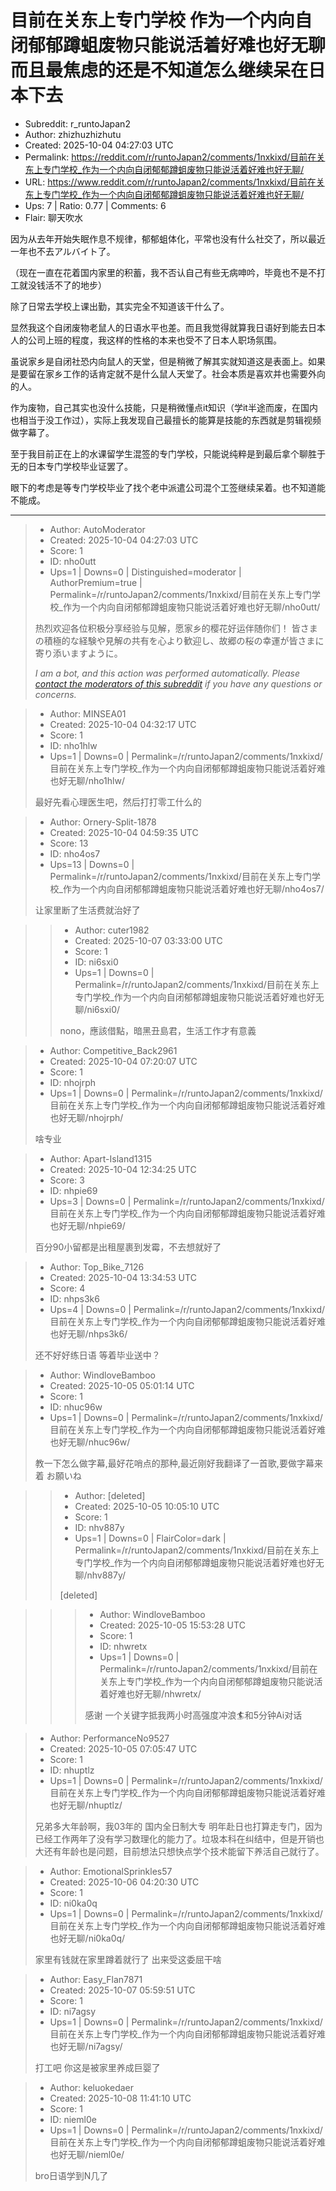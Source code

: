 # 目前在关东上专门学校 作为一个内向自闭郁郁蹲蛆废物只能说活着好难也好无聊 而且最焦虑的还是不知道怎么继续呆在日本下去

- Subreddit: r_runtoJapan2
- Author: zhizhuzhizhutu
- Created: 2025-10-04 04:27:03 UTC
- Permalink: https://reddit.com/r/runtoJapan2/comments/1nxkixd/目前在关东上专门学校_作为一个内向自闭郁郁蹲蛆废物只能说活着好难也好无聊/
- URL: https://www.reddit.com/r/runtoJapan2/comments/1nxkixd/目前在关东上专门学校_作为一个内向自闭郁郁蹲蛆废物只能说活着好难也好无聊/
- Ups: 7 | Ratio: 0.77 | Comments: 6
- Flair: 聊天吹水


因为从去年开始失眠作息不规律，郁郁蛆体化，平常也没有什么社交了，所以最近一年也不去アルバイト了。

（现在一直在花着国内家里的积蓄，我不否认自己有些无病呻吟，毕竟也不是不打工就没钱活不了的地步）

除了日常去学校上课出勤，其实完全不知道该干什么了。

显然我这个自闭废物老鼠人的日语水平也差。而且我觉得就算我日语好到能去日本人的公司上班的程度，我这样的性格的本来也受不了日本人职场氛围。

虽说家乡是自闭社恐内向鼠人的天堂，但是稍微了解其实就知道这是表面上。如果是要留在家乡工作的话肯定就不是什么鼠人天堂了。社会本质是喜欢并也需要外向的人。

作为废物，自己其实也没什么技能，只是稍微懂点it知识（学it半途而废，在国内也相当于没工作过），实际上我发现自己最擅长的能算是技能的东西就是剪辑视频做字幕了。

至于我目前正在上的水课留学生混签的专门学校，只能说纯粹是到最后拿个聊胜于无的日本专门学校毕业证罢了。

眼下的考虑是等专门学校毕业了找个老中派遣公司混个工签继续呆着。也不知道能不能成。


---

> - Author: AutoModerator
> - Created: 2025-10-04 04:27:03 UTC
> - Score: 1
> - ID: nho0utt
> - Ups=1 | Downs=0 | Distinguished=moderator | AuthorPremium=true | Permalink=/r/runtoJapan2/comments/1nxkixd/目前在关东上专门学校_作为一个内向自闭郁郁蹲蛆废物只能说活着好难也好无聊/nho0utt/
>
> 热烈欢迎各位积极分享经验与见解，愿家乡的樱花好运伴随你们！
> 皆さまの積極的な経験や見解の共有を心より歓迎し、故郷の桜の幸運が皆さまに寄り添いますように。
> 
> *I am a bot, and this action was performed automatically. Please [contact the moderators of this subreddit](/message/compose/?to=/r/runtoJapan2) if you have any questions or concerns.*

> - Author: MINSEA01
> - Created: 2025-10-04 04:32:17 UTC
> - Score: 1
> - ID: nho1hlw
> - Ups=1 | Downs=0 | Permalink=/r/runtoJapan2/comments/1nxkixd/目前在关东上专门学校_作为一个内向自闭郁郁蹲蛆废物只能说活着好难也好无聊/nho1hlw/
>
> 最好先看心理医生吧，然后打打零工什么的

> - Author: Ornery-Split-1878
> - Created: 2025-10-04 04:59:35 UTC
> - Score: 13
> - ID: nho4os7
> - Ups=13 | Downs=0 | Permalink=/r/runtoJapan2/comments/1nxkixd/目前在关东上专门学校_作为一个内向自闭郁郁蹲蛆废物只能说活着好难也好无聊/nho4os7/
>
> 让家里断了生活费就治好了

>> - Author: cuter1982
>> - Created: 2025-10-07 03:33:00 UTC
>> - Score: 1
>> - ID: ni6sxi0
>> - Ups=1 | Downs=0 | Permalink=/r/runtoJapan2/comments/1nxkixd/目前在关东上专门学校_作为一个内向自闭郁郁蹲蛆废物只能说活着好难也好无聊/ni6sxi0/
>>
>> nono，應該借點，暗黑丑島君，生活工作才有意義

> - Author: Competitive_Back2961
> - Created: 2025-10-04 07:20:07 UTC
> - Score: 1
> - ID: nhojrph
> - Ups=1 | Downs=0 | Permalink=/r/runtoJapan2/comments/1nxkixd/目前在关东上专门学校_作为一个内向自闭郁郁蹲蛆废物只能说活着好难也好无聊/nhojrph/
>
> 啥专业

> - Author: Apart-Island1315
> - Created: 2025-10-04 12:34:25 UTC
> - Score: 3
> - ID: nhpie69
> - Ups=3 | Downs=0 | Permalink=/r/runtoJapan2/comments/1nxkixd/目前在关东上专门学校_作为一个内向自闭郁郁蹲蛆废物只能说活着好难也好无聊/nhpie69/
>
> 百分90小留都是出租屋裹到发霉，不去想就好了

> - Author: Top_Bike_7126
> - Created: 2025-10-04 13:34:53 UTC
> - Score: 4
> - ID: nhps3k6
> - Ups=4 | Downs=0 | Permalink=/r/runtoJapan2/comments/1nxkixd/目前在关东上专门学校_作为一个内向自闭郁郁蹲蛆废物只能说活着好难也好无聊/nhps3k6/
>
> 还不好好练日语 等着毕业送中？

> - Author: WindloveBamboo
> - Created: 2025-10-05 05:01:14 UTC
> - Score: 1
> - ID: nhuc96w
> - Ups=1 | Downs=0 | Permalink=/r/runtoJapan2/comments/1nxkixd/目前在关东上专门学校_作为一个内向自闭郁郁蹲蛆废物只能说活着好难也好无聊/nhuc96w/
>
> 教一下怎么做字幕,最好花哨点的那种,最近刚好我翻译了一首歌,要做字幕来着 お願いね

>> - Author: [deleted]
>> - Created: 2025-10-05 10:05:10 UTC
>> - Score: 1
>> - ID: nhv887y
>> - Ups=1 | Downs=0 | FlairColor=dark | Permalink=/r/runtoJapan2/comments/1nxkixd/目前在关东上专门学校_作为一个内向自闭郁郁蹲蛆废物只能说活着好难也好无聊/nhv887y/
>>
>> [deleted]

>>> - Author: WindloveBamboo
>>> - Created: 2025-10-05 15:53:28 UTC
>>> - Score: 1
>>> - ID: nhwretx
>>> - Ups=1 | Downs=0 | Permalink=/r/runtoJapan2/comments/1nxkixd/目前在关东上专门学校_作为一个内向自闭郁郁蹲蛆废物只能说活着好难也好无聊/nhwretx/
>>>
>>> 感谢 一个关键字抵我两小时高强度冲浪🏄和5分钟Ai对话

> - Author: PerformanceNo9527
> - Created: 2025-10-05 07:05:47 UTC
> - Score: 1
> - ID: nhuptlz
> - Ups=1 | Downs=0 | Permalink=/r/runtoJapan2/comments/1nxkixd/目前在关东上专门学校_作为一个内向自闭郁郁蹲蛆废物只能说活着好难也好无聊/nhuptlz/
>
> 兄弟多大年龄啊，我03年的 国内全日制大专 明年赴日也打算走专门，因为已经工作两年了没有学习数理化的能力了。垃圾本科在纠结中，但是开销也大还有年龄也是问题，目前想法只想快点学个技术能留下养活自己就行了。

> - Author: EmotionalSprinkles57
> - Created: 2025-10-06 04:20:30 UTC
> - Score: 1
> - ID: ni0ka0q
> - Ups=1 | Downs=0 | Permalink=/r/runtoJapan2/comments/1nxkixd/目前在关东上专门学校_作为一个内向自闭郁郁蹲蛆废物只能说活着好难也好无聊/ni0ka0q/
>
> 家里有钱就在家里蹲着就行了 出来受这委屈干啥

> - Author: Easy_Flan7871
> - Created: 2025-10-07 05:59:51 UTC
> - Score: 1
> - ID: ni7agsy
> - Ups=1 | Downs=0 | Permalink=/r/runtoJapan2/comments/1nxkixd/目前在关东上专门学校_作为一个内向自闭郁郁蹲蛆废物只能说活着好难也好无聊/ni7agsy/
>
> 打工吧  你这是被家里养成巨婴了

> - Author: keluokedaer
> - Created: 2025-10-08 11:41:10 UTC
> - Score: 1
> - ID: nieml0e
> - Ups=1 | Downs=0 | Permalink=/r/runtoJapan2/comments/1nxkixd/目前在关东上专门学校_作为一个内向自闭郁郁蹲蛆废物只能说活着好难也好无聊/nieml0e/
>
> bro日语学到N几了
